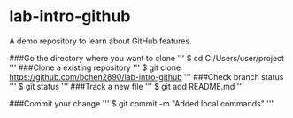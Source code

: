 # lab-intro-github
A demo repository  to learn about GitHub features.

###Go the directory where you want to clone
'''
$ cd C:/Users/user/project
'''
###Clone a existing repository
'''
$  git clone https://github.com/bchen2890/lab-intro-github
'''
###Check branch status
'''
$ git status
'''
###Track a new file
'''
$ git add README.md
'''

###Commit your change
'''
$ git commit -m "Added local commands"
'''
